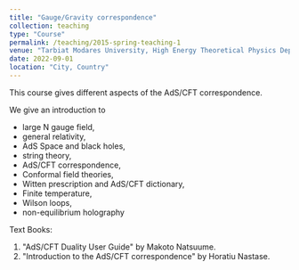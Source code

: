 ```yaml
---
title: "Gauge/Gravity correspondence"
collection: teaching
type: "Course"
permalink: /teaching/2015-spring-teaching-1
venue: "Tarbiat Modares University, High Energy Theoretical Physics Department"
date: 2022-09-01    
location: "City, Country"
---
```


This course gives different aspects of the AdS/CFT correspondence. 

We give an introduction to 
-	large N gauge field, 
-	general relativity, 
-	AdS Space and black holes, 
-	string theory, 
-	AdS/CFT correspondence, 
-	Conformal field theories,
-	Witten prescription and AdS/CFT dictionary,
-	Finite temperature,
-	Wilson loops,
-	non-equilibrium holography

Text Books:
1. "AdS/CFT Duality User Guide" by Makoto Natsuume.
2. "Introduction to the AdS/CFT correspondence" by Horatiu Nastase.